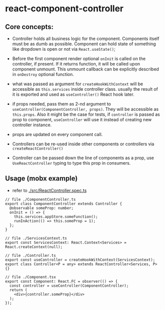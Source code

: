 # react-component-controller

## Core concepts:

* Controller holds all business logic for the component. Components itself must be as dumb as possible.
Component can hold state of something like dropdown is open or not via `React.useState()`;

* Before the first component render optional `onInit` is called on the controller, if present.
If it returns function, it will be called upon component unmount.
This unmount callback can be explicitly described in `onDestroy` optional function.

* what was passed as argument for `createHookWithContext` will be accessible as `this.services` inside controller class.
  usually the result of it is exported and used as `useController()` React hook later.

* if props needed, pass them as 2-nd argument to `useController(ComponentController, props)`. They will be accessible as `this.props`.
  Also it might be the case for tests, if `controller` is passed as prop to component, `useController` will use it instead of creating new controller instance.
* props are updated on every component call.
* Controllers can be re-used inside other components or controllers via `createReactController()`
* Controller can be passed down the line of components as a prop, use `UseReactController` typing to type this prop in consumers.

## Usage (mobx example)
* refer to [./src/ReactController.spec.ts](./src/ReactController.spec.ts)

```
// file ./ComponentController.ts
export class ComponentController extends Controller {
  @observable someProp: number;
  onInit = () => {
    this.services.appStore.someFunction();
    runInAction(() => this.someProp = 1);
  };
}

// file ./ServicesContext.ts
export const ServicesContext: React.Context<Services> = React.createContext(null);

// file ./Controller.ts
export const useController = createHookWithContext(ServicesContext);
export class Controller<P = any> extends ReactController<Services, P> {}

// file ./Component.tsx
export const Component: React.FC = observer(() => {
  const controller = useController(ComponentController);
  return (
    <div>{controller.someProp}</div>
  );
});
```
